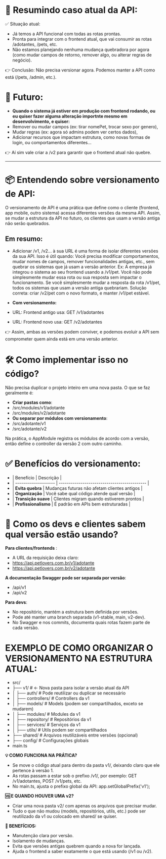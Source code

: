 # 📌 Resumindo caso atual da API:

✅ Situação atual:

- Já temos a API funcional com todas as rotas prontas.
- Pronta para integrar com o frontend atual, que vai consumir as rotas /adotantes, /pets, etc.
- Não estamos planejando nenhuma mudança quebradora por agora (como mudar campos de retorno, remover algo, ou alterar regras de negócio).

👉 Conclusão:
Não precisa versionar agora. Podemos manter a API como está (/pets, /admin, etc.).

# 🔮 Futuro:

- **Quando o sistema já estiver em produção com frontend rodando, ou eu quiser fazer alguma alteração importnte mesmo em desenvolvimento, e quiser:**
- Remover ou mudar campos (ex: tirar nomePet, trocar sexo por genero),
- Mudar regras (ex: agora só admins podem ver certos dados),
- Adicionar recursos que impactam estrutura, como novas formas de login, ou comportamentos diferentes...

👉 Aí sim vale criar a /v2 para garantir que o frontend atual não quebre.

-----

# 📦 Entendendo sobre versionamento de API:

O versionamento de API é uma prática que define como o cliente (frontend, app mobile, outro sistema) acessa diferentes versões da mesma API. Assim, se mudar a estrutura da API no futuro, os clientes que usam a versão antiga não serão quebrados.

## Em resumo:

- Adicionar /v1, /v2... à sua URL é uma forma de isolar diferentes versões da sua API. Isso é útil quando: Você precisa modificar comportamentos, mudar nomes de campos, remover funcionalidades antigas, etc., sem quebrar os sistemas que já usam a versão anterior. Ex: A empresa já integrou o sistema ao seu frontend usando a /v1/pet. Você não pode simplesmente mudar essa rota ou sua resposta sem impactar o funcionamento. Se você simplesmente mudar a resposta da rota /v1/pet, todos os sistemas que usam a versão antiga quebrariam. Solução correta: criar /v2/pet com o novo formato, e manter /v1/pet estável.

- **Com versionamento:**
- URL: Frontend antigo usa: GET /v1/adotantes
- URL: Frontend novo usa: GET /v2/adotantes

👉 Assim, ambas as versões podem conviver, e podemos evoluir a API sem comprometer quem ainda está em uma versão anterior.

# 🛠️ Como implementar isso no código?

Não precisa duplicar o projeto inteiro em uma nova pasta. O que se faz geralmente é:

- **Criar pastas como**: 
- /src/modules/v1/adotante
- /src/modules/v2/adotante
- **Ou separar por módulos com versionamento**:
- /src/adotante/v1
- /src/adotante/v2

Na prática, o AppModule registra os módulos de acordo com a versão, então define o controller da versão 2 com outro caminho. 

# ✅ Benefícios do versionamento:

- | Benefício            | Descrição                                    |
- | -------------------- | -------------------------------------------- |
- | **Evita quebra**     | Mudanças futuras não afetam clientes antigos |
- | **Organização**      | Você sabe qual código atende qual versão     |
- | **Transição suave**  | Clientes migram quando estiverem prontos     |
- | **Profissionalismo** | É padrão em APIs bem estruturadas            |

# 👥 Como os devs e clientes sabem qual versão estão usando?

**Para clientes/frontends** :

- A URL da requisição deixa claro:
- https://api.petlovers.com.br/v1/adotante
- https://api.petlovers.com.br/v2/adotante

**A documentação Swagger pode ser separada por versão**:
- /api/v1
- /api/v2

**Para devs**:
- No repositório, mantém a estrutura bem definida por versões.
- Pode até manter uma branch separada (v1-stable, main, v2-dev).
- No Swagger e nos commits, documenta quais rotas fazem parte de cada versão.

# EXEMPLO DE COMO ORGANIZAR O VERSIONAMENTO NA ESTRUTURA ATUAL:

- src/
- ├── v1/                # <- Nova pasta para isolar a versão atual da API
- │   ├── auth/          # Pode reutilizar ou duplicar se necessário
- │   ├── controllers/   # Controllers da v1
- │   ├── models/        # Models (podem ser compartilhados, exceto se mudarem)
- │   ├── modules/       # Modules da v1
- │   ├── repository/    # Repositórios da v1
- │   ├── services/      # Serviços da v1
- │   ├── utils/         # Utils podem ser compartilhados
- ├── shared/            # Arquivos reutilizáveis entre versões (opcional)
- ├── config/            # Configurações globais
- main.ts

**💡 COMO FUNCIONA NA PRÁTICA?**

- Se move o código atual para dentro da pasta v1/, deixando claro que ele pertence à versão 1.
- As rotas passam a estar sob o prefixo /v1/, por exemplo: GET /v1/adotantes, POST /v1/pets, etc.
- No main.ts, ajusta o prefixo global da API: app.setGlobalPrefix('v1');

**🆚 E QUANDO HOUVER UMA v2?**

- Criar uma nova pasta v2/ com apenas os arquivos que precisar mudar.
- Tudo o que não mudou (models, repositórios, utils, etc.) pode ser reutilizado da v1 ou colocado em shared/ se quiser.

**👥 BENEFÍCIOS:**

- Manutenção clara por versão.
- Isolamento de mudanças.
- Evita que versões antigas quebrem quando a nova for lançada.
- Ajuda o frontend a saber exatamente o que está usando (/v1 ou /v2).

